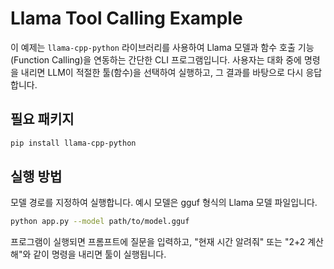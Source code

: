 # Llama Tool Calling Example

이 예제는 `llama-cpp-python` 라이브러리를 사용하여 Llama 모델과 함수 호출 기능(Function Calling)을 연동하는 간단한 CLI 프로그램입니다. 
사용자는 대화 중에 명령을 내리면 LLM이 적절한 툴(함수)을 선택하여 실행하고, 그 결과를 바탕으로 다시 응답합니다.

## 필요 패키지

```bash
pip install llama-cpp-python
```

## 실행 방법

모델 경로를 지정하여 실행합니다. 예시 모델은 gguf 형식의 Llama 모델 파일입니다.

```bash
python app.py --model path/to/model.gguf
```

프로그램이 실행되면 프롬프트에 질문을 입력하고, "현재 시간 알려줘" 또는 "2+2 계산해"와 같이 명령을 내리면 툴이 실행됩니다.
